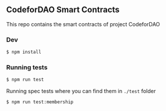 ## CodeforDAO Smart Contracts

This repo contains the smart contracts of project CodeforDAO

### Dev

```bash
$ npm install
```

### Running tests
```bash
$ npm run test
```

Running spec tests where you can find them in `./test` folder
```bash
$ npm run test:membership
```